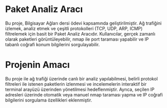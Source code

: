 # Paket Analiz Aracı

Bu proje, Bilgisayar Ağları dersi ödevi kapsamında geliştirilmiştir.
Ağ trafiğini izlemek, analiz etmek ve çeşitli protokolleri (TCP, UDP, ARP, ICMP) filtrelemek için basit bir Paket Analiz Aracıdır.
Kullanıcılar, gerçek zamanlı olarak paketleri görüntüleyebilir, nmap ile port taraması yapabilir ve IP tabanlı coğrafi konum bilgilerini sorgulayabilir.

# Projenin Amacı
Bu proje ile ağ trafiği üzerinde canlı bir analiz yapılabilmesi, belirli protokol filtreleri ile istenen paketlerin izlenmesi ve incelemelerin interaktif bir terminal arayüzü üzerinden yönetilmesi hedeflenmiştir. Ayrıca, seçilen IP adresleri üzerinde otomatik veya manuel nmap taraması yapma ve IP coğrafi bilgilerini sorgulama özellikleri eklenmiştir.
